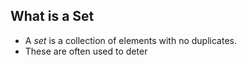 ## What is a Set
- A *set* is a collection of elements with no duplicates.
- These are often used to deter